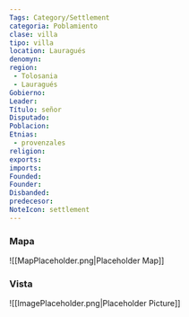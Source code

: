 ```yaml
---
Tags: Category/Settlement
categoria: Poblamiento
clase: villa  
tipo: villa 
location: Lauragués 
denomyn:  
region: 
 - Tolosania 
 - Lauragués 
Gobierno:
Leader: 
Título: señor 
Disputado: 
Poblacion:
Etnias:
 - provenzales
religion: 
exports: 
imports: 
Founded:
Founder: 
Disbanded: 
predecesor:
NoteIcon: settlement
---
```






### Mapa
![[MapPlaceholder.png|Placeholder Map]]

### Vista
![[ImagePlaceholder.png|Placeholder Picture]]